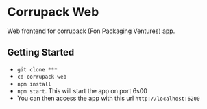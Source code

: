 # Corrupack Web
Web frontend for corrupack (Fon Packaging Ventures) app.

## Getting Started
+ `git clone ***`
+ `cd corrupack-web`
+ `npm install`
+ `npm start`. This will start the app on port 6s00
+ You can then access the app with this url `http://localhost:6200`
